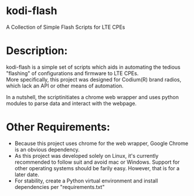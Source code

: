 # kodi-flash
A Collection of Simple Flash Scripts for LTE CPEs

# Description:
kodi-flash is a simple set of scripts which aids in automating the tedious "flashing" of configurations and firmware to LTE CPEs.  
More specifically, this project was designed for Codium(R) brand radios, which lack an API or other means of automation.  

In a nutshell, the scriptinitiates a chrome web wrapper and uses python modules to parse data and interact with the webpage.  

# Other Requirements:
* Because this project uses chrome for the web wrapper, Google Chrome is an obvious dependency. 
* As this project was developed solely on Linux, it's currently recommended to follow suit and avoid mac or Windows.  Support for other operating systems should be farily easy.  However, that is for a later date.  
* For stability, create a Python virtual environment and install dependencies per "requirements.txt" 

